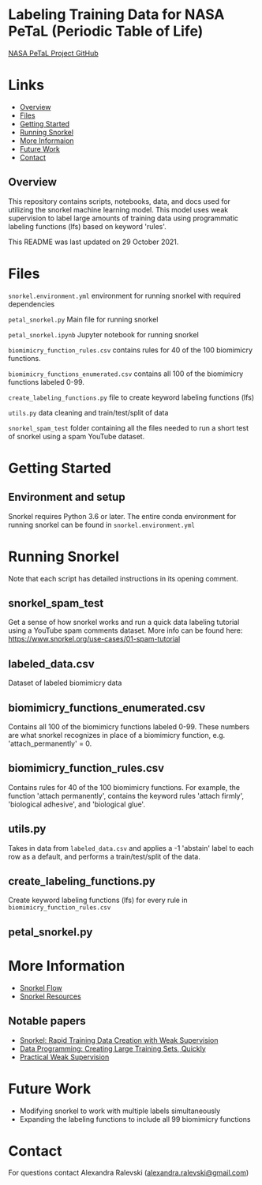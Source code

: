 # Labeling Training Data for NASA PeTaL (Periodic Table of Life)

[NASA PeTaL Project GitHub](https://github.com/nasa-petal)

# Links
 * [Overview](#overview)
 * [Files](#files)
 * [Getting Started](#getting-started)
 * [Running Snorkel](#running-snorkel)
 * [More Informaion](#more-information)
 * [Future Work](#future-work)
 * [Contact](#contact)
  
## Overview

This repository contains scripts, notebooks, data, and docs used for utilizing the snorkel machine learning model. This model uses weak supervision to label large amounts of training data using programmatic labeling functions (lfs) based on keyword 'rules'.

This README was last updated on 29 October 2021.

# Files

```snorkel.environment.yml``` environment for running snorkel with required dependencies

```petal_snorkel.py``` Main file for running snorkel

```petal_snorkel.ipynb``` Jupyter notebook for running snorkel

```biomimicry_function_rules.csv``` contains rules for 40 of the 100 biomimicry functions.

```biomimicry_functions_enumerated.csv``` contains all 100 of the biomimicry functions labeled 0-99.

```create_labeling_functions.py``` file to create keyword labeling functions (lfs)

```utils.py``` data cleaning and train/test/split of data

```snorkel_spam_test``` folder containing all the files needed to run a short test of snorkel using a spam YouTube dataset.

# Getting Started
## Environment and setup

Snorkel requires Python 3.6 or later. The entire conda environment for running snorkel can be found in  ```snorkel.environment.yml```

# Running Snorkel
Note that each script has detailed instructions in its opening comment.

## snorkel_spam_test
Get a sense of how snorkel works and run a quick data labeling tutorial using a YouTube spam comments dataset. More info can be found here: https://www.snorkel.org/use-cases/01-spam-tutorial

## labeled_data.csv
Dataset of labeled biomimicry data

## biomimicry_functions_enumerated.csv
Contains all 100 of the biomimicry functions labeled 0-99. These numbers are what snorkel recognizes in place of a biomimicry function, e.g. 'attach_permanently' = 0.

## biomimicry_function_rules.csv
Contains rules for 40 of the 100 biomimicry functions. For example, the function 'attach permanently', contains the keyword rules 'attach firmly', 'biological adhesive', and 'biological glue'.

## utils.py
Takes in data from ```labeled_data.csv``` and applies a -1 'abstain' label to each row as a default, and performs a train/test/split of the data.

## create_labeling_functions.py
Create keyword labeling functions (lfs) for every rule in ```biomimicry_function_rules.csv```

## petal_snorkel.py

# More Information
 * [Snorkel Flow](https://snorkel.ai/)
 * [Snorkel Resources](https://www.snorkel.org/resources/)

## Notable papers
 * [Snorkel: Rapid Training Data Creation with Weak Supervision](https://arxiv.org/abs/1711.10160)
 * [Data Programming: Creating Large Training Sets, Quickly](https://arxiv.org/abs/1605.07723)
 * [Practical Weak Supervision](https://learning.oreilly.com/library/view/practical-weak-supervision/9781492077053/)

# Future Work
 * Modifying snorkel to work with multiple labels simultaneously 
 * Expanding the labeling functions to include all 99 biomimicry functions

# Contact
For questions contact Alexandra Ralevski (alexandra.ralevski@gmail.com)





